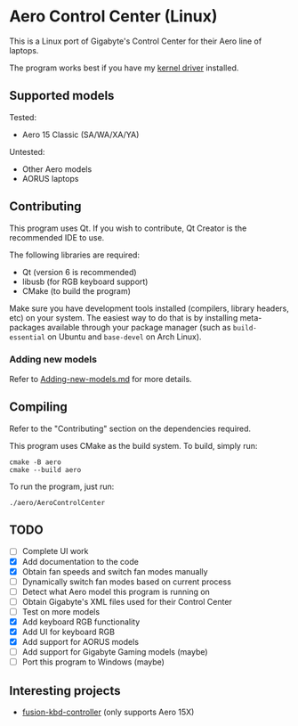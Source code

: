 # Aero Control Center (Linux)

This is a Linux port of Gigabyte's Control Center for their Aero line of laptops.

The program works best if you have my [kernel driver](https://github.com/tangalbert919/gigabyte-laptop-wmi) installed.

## Supported models

Tested:
- Aero 15 Classic (SA/WA/XA/YA)

Untested:
- Other Aero models
- AORUS laptops

## Contributing
This program uses Qt. If you wish to contribute, Qt Creator is the recommended IDE to use.

The following libraries are required:
* Qt (version 6 is recommended)
* libusb (for RGB keyboard support)
* CMake (to build the program)

Make sure you have development tools installed (compilers, library headers,
etc) on your system. The easiest way to do that is by installing meta-packages
available through your package manager (such as `build-essential` on Ubuntu
and `base-devel` on Arch Linux).

### Adding new models
Refer to [Adding-new-models.md](./Adding-new-models.md) for more details.

## Compiling
Refer to the "Contributing" section on the dependencies required.

This program uses CMake as the build system. To build, simply run:
```
cmake -B aero
cmake --build aero
```

To run the program, just run:
```
./aero/AeroControlCenter
```

## TODO
- [ ] Complete UI work
- [x] Add documentation to the code
- [x] Obtain fan speeds and switch fan modes manually
- [ ] Dynamically switch fan modes based on current process
- [ ] Detect what Aero model this program is running on
- [ ] Obtain Gigabyte's XML files used for their Control Center
- [ ] Test on more models
- [x] Add keyboard RGB functionality
- [x] Add UI for keyboard RGB
- [x] Add support for AORUS models
- [ ] Add support for Gigabyte Gaming models (maybe)
- [ ] Port this program to Windows (maybe)

## Interesting projects
- [fusion-kbd-controller](https://github.com/martin31821/fusion-kbd-controller) (only supports Aero 15X)
